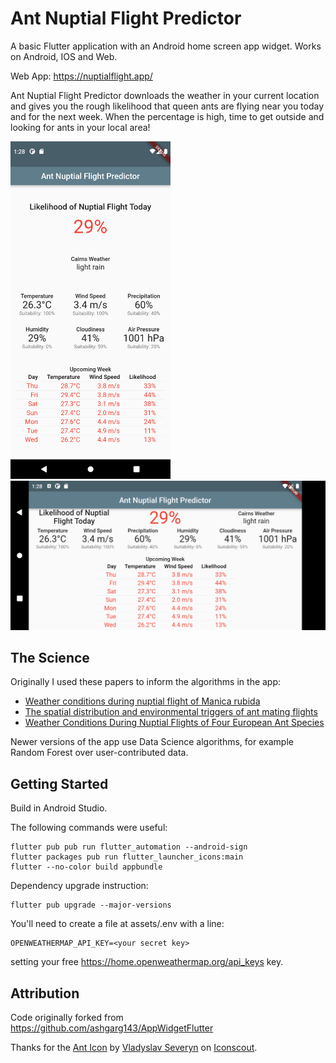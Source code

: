 # Ant Nuptial Flight Predictor

A basic Flutter application with an Android home screen app widget. Works on Android, IOS and Web.

Web App: https://nuptialflight.app/

Ant Nuptial Flight Predictor downloads the weather in your current location and gives you the rough
likelihood that queen ants are flying near you today and for the next week. When the percentage is
high, time to get outside and looking for ants in your local area!

<img src="https://raw.githubusercontent.com/bradrushworth/nuptialflight/master/assets/Screenshot_1641349717.png" height="540" /> <img src="https://raw.githubusercontent.com/bradrushworth/nuptialflight/master/assets/Screenshot_1641349723.png" width="540" />

## The Science

Originally I used these papers to inform the algorithms in the app:

* [Weather conditions during nuptial flight of Manica rubida](https://antwiki.org/wiki/images/5/50/Depa%2C_L._2006._Weather_conditions_during_nuptial_flight_of_Manica_rubida.pdf)
* [The spatial distribution and environmental triggers of ant mating flights](https://onlinelibrary.wiley.com/doi/epdf/10.1111/ecog.03140)
* [Weather Conditions During Nuptial Flights of Four European Ant Species](https://www.antwiki.org/wiki/images/d/dd/Boomsma%2C_J.J.%2C_Leusink%2C_A._1981._Weather_conditions_during_nuptial_flights_of_four_European_ant_species_.pdf)

Newer versions of the app use Data Science algorithms, for example Random Forest over user-contributed data.

## Getting Started

Build in Android Studio.

The following commands were useful:

```
flutter pub pub run flutter_automation --android-sign
flutter packages pub run flutter_launcher_icons:main
flutter --no-color build appbundle
```

Dependency upgrade instruction:

```
flutter pub upgrade --major-versions
```

You'll need to create a file at assets/.env with a line:

```
OPENWEATHERMAP_API_KEY=<your secret key>
```

setting your free https://home.openweathermap.org/api_keys key.

## Attribution

Code originally forked from https://github.com/ashgarg143/AppWidgetFlutter

Thanks for the <a href="https://iconscout.com/icons/ant" target="_blank">Ant Icon</a>
by <a href="https://iconscout.com/contributors/vladyslav-severyn">Vladyslav Severyn</a>
on <a href="https://iconscout.com">Iconscout</a>.
